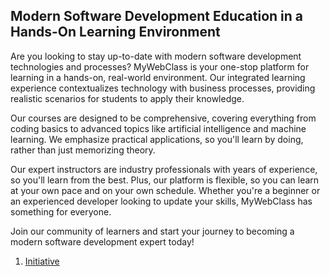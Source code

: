 ## Modern Software Development Education in a Hands-On Learning Environment
Are you looking to stay up-to-date with modern software development technologies and processes? MyWebClass is your one-stop platform for learning in a hands-on, real-world environment. Our integrated learning experience contextualizes technology with business processes, providing realistic scenarios for students to apply their knowledge.

Our courses are designed to be comprehensive, covering everything from coding basics to advanced topics like artificial intelligence and machine learning. We emphasize practical applications, so you'll learn by doing, rather than just memorizing theory.

Our expert instructors are industry professionals with years of experience, so you'll learn from the best. Plus, our platform is flexible, so you can learn at your own pace and on your own schedule. Whether you're a beginner or an experienced developer looking to update your skills, MyWebClass has something for everyone.

Join our community of learners and start your journey to becoming a modern software development expert today!
1. [Initiative](documentation/templates/theme/initiatives/initiative_template.md)
